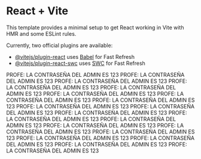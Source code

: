 # React + Vite

This template provides a minimal setup to get React working in Vite with HMR and some ESLint rules.

Currently, two official plugins are available:

- [@vitejs/plugin-react](https://github.com/vitejs/vite-plugin-react/blob/main/packages/plugin-react/README.md) uses [Babel](https://babeljs.io/) for Fast Refresh
- [@vitejs/plugin-react-swc](https://github.com/vitejs/vite-plugin-react-swc) uses [SWC](https://swc.rs/) for Fast Refresh



PROFE: LA CONTRASEÑA DEL ADMIN ES 123
PROFE: LA CONTRASEÑA DEL ADMIN ES 123
PROFE: LA CONTRASEÑA DEL ADMIN ES 123
PROFE: LA CONTRASEÑA DEL ADMIN ES 123
PROFE: LA CONTRASEÑA DEL ADMIN ES 123
PROFE: LA CONTRASEÑA DEL ADMIN ES 123
PROFE: LA CONTRASEÑA DEL ADMIN ES 123
PROFE: LA CONTRASEÑA DEL ADMIN ES 123
PROFE: LA CONTRASEÑA DEL ADMIN ES 123
PROFE: LA CONTRASEÑA DEL ADMIN ES 123
PROFE: LA CONTRASEÑA DEL ADMIN ES 123
PROFE: LA CONTRASEÑA DEL ADMIN ES 123
PROFE: LA CONTRASEÑA DEL ADMIN ES 123
PROFE: LA CONTRASEÑA DEL ADMIN ES 123
PROFE: LA CONTRASEÑA DEL ADMIN ES 123
PROFE: LA CONTRASEÑA DEL ADMIN ES 123
PROFE: LA CONTRASEÑA DEL ADMIN ES 123
PROFE: LA CONTRASEÑA DEL ADMIN ES 123
PROFE: LA CONTRASEÑA DEL ADMIN ES 123
PROFE: LA CONTRASEÑA DEL ADMIN ES 123

